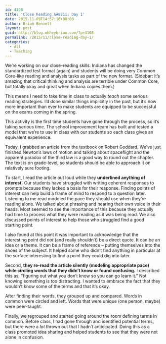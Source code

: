 ```yaml
---
id: 4108
title: 'Close Reading &#8211; Day 1'
date: 2015-11-09T14:57:16+00:00
author: Brian Bennett
layout: post
guid: http://blog.ohheybrian.com/?p=4108
permalink: /2015/11/close-reading-day-1/
categories:
  - All
  - Teaching
---
```

We&#8217;re working on our close-reading skills. Indiana has changed the standardized test format (again) and students will be doing very Common Core-like reading and analysis tasks as part of the new format. (Sidebar: it&#8217;s amazing that critical thinking and analysis are terrible under Common Core, but totally okay and great when Indiana copies them.)

This means I need to take time in class to actually _teach_ some serious reading strategies. I&#8217;d done similar things implicitly in the past, but it&#8217;s now more important than ever to make students are equipped to be successful on the exams coming in the spring.

This activity is the first time students have gone through the process, so it&#8217;s taking serious time. The school improvement team has built and tested a model that we&#8217;re to use in class with our students so each class gives an equivalent experience.

Today, I grabbed an article from the textbook on Robert Goddard. We&#8217;ve just finished Newton&#8217;s laws of motion and talking about spaceflight and the apparent paradox of the third law is a good way to round out the chapter. The text is on grade-level, so students should be able to approach it on relatively sure footing.

To start, I read the article out loud while they **underlined anything of interest.** Our students have struggled with writing coherent responses to prompts because they lacked a basis for their response. Finding points of interest can help build a frame of mind to respond to a question later. Listening to me read modeled the pace they should use when they&#8217;re reading alone. We talked about phrasing and hearing their own voice in their heads. Most seemed to see the importance of this because they actually had time to process what they were reading as it was being read. We also discussed points of interest to help those who struggled find a good starting point.

I also found at this point it was important to acknowledge that the interesting point did _not_ (and really shouldn&#8217;t) be a direct quote. It can be an idea or a theme. It can be a frame of reference &#8211; putting themselves into the shoes of the subject. It helped some who didn&#8217;t find anything in particular at the surface interesting to find a point they could dig into later.

Second, **they re-read the article silently (modeling appropriate pace) while circling words that they didn&#8217;t know or found confusing.** I described this as, &#8220;figuring out what you don&#8217;t know so you can go learn it.&#8221; Not knowing something is too distracting. I wanted to embrace the fact that they wouldn&#8217;t know some of the terms and that it&#8217;s okay.

After finding their words, they grouped up and compared. Words in common were circled and left. Words that were unique (one person, maybe) were peer-taught.

Finally, we regrouped and started going around the room defining terms in common. Before class, I had gone through and identified potential terms, but there were a _lot_ thrown out that I hadn&#8217;t anticipated. Doing this as a class promoted idea sharing and helped students to see that they were not alone in confusion.